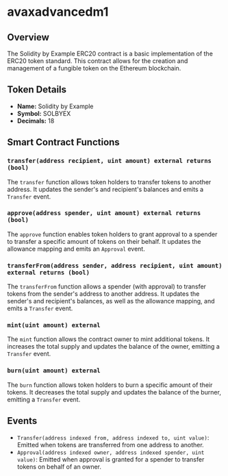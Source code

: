 # avaxadvancedm1

## Overview

The Solidity by Example ERC20 contract is a basic implementation of the ERC20 token standard. This contract allows for the creation and management of a fungible token on the Ethereum blockchain.

## Token Details

- **Name:** Solidity by Example
- **Symbol:** SOLBYEX
- **Decimals:** 18

## Smart Contract Functions

### `transfer(address recipient, uint amount) external returns (bool)`

The `transfer` function allows token holders to transfer tokens to another address. It updates the sender's and recipient's balances and emits a `Transfer` event.

### `approve(address spender, uint amount) external returns (bool)`

The `approve` function enables token holders to grant approval to a spender to transfer a specific amount of tokens on their behalf. It updates the allowance mapping and emits an `Approval` event.

### `transferFrom(address sender, address recipient, uint amount) external returns (bool)`

The `transferFrom` function allows a spender (with approval) to transfer tokens from the sender's address to another address. It updates the sender's and recipient's balances, as well as the allowance mapping, and emits a `Transfer` event.

### `mint(uint amount) external`

The `mint` function allows the contract owner to mint additional tokens. It increases the total supply and updates the balance of the owner, emitting a `Transfer` event.

### `burn(uint amount) external`

The `burn` function allows token holders to burn a specific amount of their tokens. It decreases the total supply and updates the balance of the burner, emitting a `Transfer` event.

## Events

- `Transfer(address indexed from, address indexed to, uint value)`: Emitted when tokens are transferred from one address to another.
- `Approval(address indexed owner, address indexed spender, uint value)`: Emitted when approval is granted for a spender to transfer tokens on behalf of an owner.

